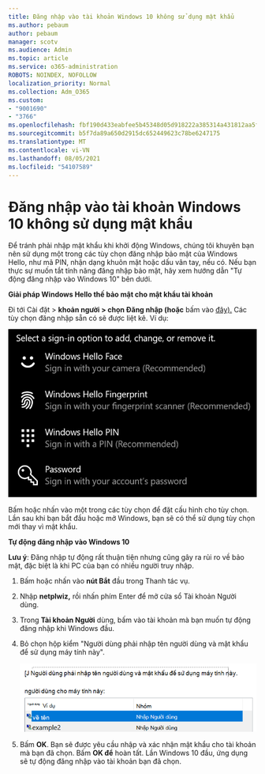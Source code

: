 ```yaml
---
title: Đăng nhập vào tài khoản Windows 10 không sử dụng mật khẩu
ms.author: pebaum
author: pebaum
manager: scotv
ms.audience: Admin
ms.topic: article
ms.service: o365-administration
ROBOTS: NOINDEX, NOFOLLOW
localization_priority: Normal
ms.collection: Adm_O365
ms.custom:
- "9001690"
- "3766"
ms.openlocfilehash: fbf190d433eabfee5b45348d05d918222a385314a431812aa5f5926aacf11560
ms.sourcegitcommit: b5f7da89a650d2915dc652449623c78be6247175
ms.translationtype: MT
ms.contentlocale: vi-VN
ms.lasthandoff: 08/05/2021
ms.locfileid: "54107589"
---
```

# <a name="sign-in-to-windows-10-without-using-a-password"></a>Đăng nhập vào tài khoản Windows 10 không sử dụng mật khẩu

Để tránh phải nhập mật khẩu khi khởi động Windows, chúng tôi khuyên bạn nên sử dụng một trong các tùy chọn đăng nhập bảo mật của Windows Hello, như mã PIN, nhận dạng khuôn mặt hoặc dấu vân tay, nếu có. Nếu bạn thực sự muốn tắt tính năng đăng nhập bảo mật, hãy xem hướng dẫn "Tự động đăng nhập vào Windows 10" bên dưới.

**Giải pháp Windows Hello thế bảo mật cho mật khẩu tài khoản**

Đi tới Cài đặt > **khoản người > chọn Đăng nhập (hoặc** bấm vào [đây).](ms-settings:signinoptions?activationSource=GetHelp) Các tùy chọn đăng nhập sẵn có sẽ được liệt kê. Ví dụ:

![Tùy chọn đăng nhập.](media/sign-in-options.png)

Bấm hoặc nhấn vào một trong các tùy chọn để đặt cấu hình cho tùy chọn. Lần sau khi bạn bắt đầu hoặc mở Windows, bạn sẽ có thể sử dụng tùy chọn mới thay vì mật khẩu. 

**Tự động đăng nhập vào Windows 10**

**Lưu ý**: Đăng nhập tự động rất thuận tiện nhưng cũng gây ra rủi ro về bảo mật, đặc biệt là khi PC của bạn có nhiều người truy nhập. 

1. Bấm hoặc nhấn vào **nút Bắt** đầu trong Thanh tác vụ.

2. Nhập **netplwiz,** rồi nhấn phím Enter để mở cửa sổ Tài khoản Người dùng.

3. Trong **Tài khoản Người** dùng, bấm vào tài khoản mà bạn muốn tự động đăng nhập khi Windows đầu.

4. Bỏ chọn hộp kiểm "Người dùng phải nhập tên người dùng và mật khẩu để sử dụng máy tính này".

    ![Người dùng phải nhập tùy chọn tên người dùng và mật khẩu.](media/users-must-enter-username.png)

5. Bấm **OK**. Bạn sẽ được yêu cầu nhập và xác nhận mật khẩu cho tài khoản mà bạn đã chọn. Bấm **OK để** hoàn tất. Lần Windows 10 đầu, ứng dụng sẽ tự động đăng nhập vào tài khoản bạn đã chọn.
